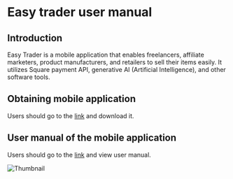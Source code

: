 # Easy trader user manual

## Introduction

Easy Trader is a mobile application that enables freelancers, affiliate marketers, product manufacturers, and retailers to sell their items easily. It utilizes Square payment API, generative AI (Artificial Intelligence), and other software tools.

## Obtaining mobile application

Users should go to the [link](https://drive.google.com/file/d/1iMBUW93GWNFJ1oCdHRscetgnxr7vUF75/view?usp=sharing) and download it.

## User manual of the mobile application

Users should go to the [link](https://docs.google.com/document/d/13XFxMODXwEjzR5bN4DoEVoqxbckw4DQ7cW2urORSLGs/edit?usp=sharing) and view user manual.

![Thumbnail](https://i.ibb.co/NymXWpM/thumbnail2.png)
